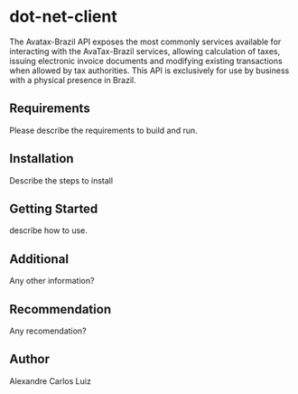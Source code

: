 # dot-net-client

The Avatax-Brazil API exposes the most commonly services available for interacting with the AvaTax-Brazil services, allowing calculation of taxes, issuing electronic invoice documents and modifying existing transactions when allowed by tax authorities. This API is exclusively for use by business with a physical presence in Brazil.

## Requirements

Please describe the requirements to build and run.

## Installation

Describe the steps to install


## Getting Started

describe how to use.

## Additional

Any other information?

## Recommendation

Any recomendation?

## Author

Alexandre Carlos Luiz

